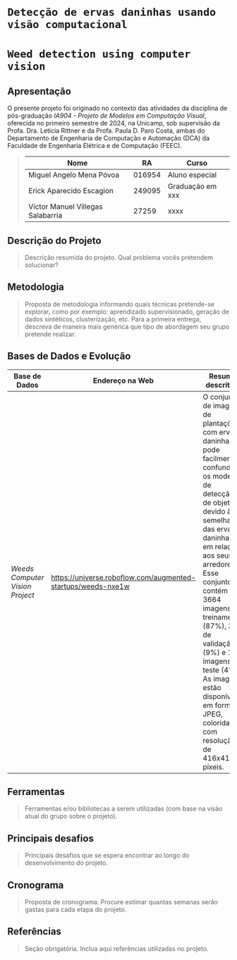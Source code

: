 # `Detecção de ervas daninhas usando visão computacional`
# `Weed detection using computer vision`

## Apresentação

O presente projeto foi originado no contexto das atividades da disciplina de pós-graduação *IA904 - Projeto de Modelos em Computação Visual*, 
oferecida no primeiro semestre de 2024, na Unicamp, sob supervisão da Profa. Dra. Leticia Rittner e da Profa. Paula D. Paro Costa, ambas do Departamento de Engenharia de Computação e Automação (DCA) da Faculdade de Engenharia Elétrica e de Computação (FEEC).

> |Nome  | RA | Curso|
> |--|--|--|
> | Miguel Angelo Mena Póvoa | 016954  | Aluno especial|
> | Erick Aparecido Escagion | 249095  | Graduação em xxx|
> | Víctor Manuel Villegas Salabarria  | 27259  | xxxx|


## Descrição do Projeto
> Descrição resumida do projeto.
> Qual problema vocês pretendem solucionar?

## Metodologia
> Proposta de metodologia informando quais técnicas pretende-se explorar, como por exemplo: aprendizado supervisionado, geração de dados sintéticos, clusterização, etc. Para a primeira entrega, descreva de maneira mais genérica que tipo de abordagem seu grupo pretende realizar.

## Bases de Dados e Evolução

Base de Dados | Endereço na Web | Resumo descritivo
----- | ----- | -----
*Weeds Computer Vision Project* | https://universe.roboflow.com/augmented-startups/weeds-nxe1w | O conjunto de imagens de plantações com ervas daninhas pode facilmente confundir os modelos de detecção de objetos devido à semelhança das ervas daninhas em relação aos seus arredores. Esse conjunto contém 3664 imagens de treinamento (87%), 359 de validação (9%) e 180 imagens de teste (4%). As imagens estão disponíveis em formato JPEG, coloridas e com resolução de 416x416 píxeis.

## Ferramentas
> Ferramentas e/ou bibliotecas a serem utilizadas (com base na visão atual do grupo sobre o projeto).


## Principais desafios
> Principais desafios que se espera encontrar ao longo do desenvolvimento do projeto.

## Cronograma
> Proposta de cronograma. Procure estimar quantas semanas serão gastas para cada etapa do projeto.

## Referências
> Seção obrigatória. Inclua aqui referências utilizadas no projeto.
